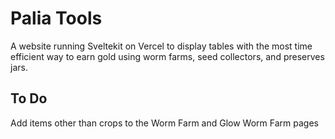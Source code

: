 # Palia Tools
A website running Sveltekit on Vercel to display tables with the most time efficient way to earn gold using worm farms, seed collectors, and preserves jars.

## To Do
Add items other than crops to the Worm Farm and Glow Worm Farm pages
